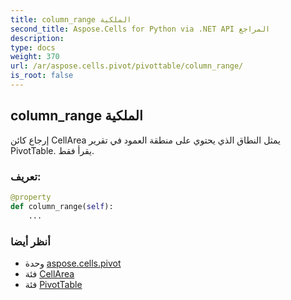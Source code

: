 ```yaml
---
title: column_range الملكية
second_title: Aspose.Cells for Python via .NET API المراجع
description:
type: docs
weight: 370
url: /ar/aspose.cells.pivot/pivottable/column_range/
is_root: false
---
```

##  column_range الملكية

إرجاع كائن CellArea يمثل النطاق
الذي يحتوي على منطقة العمود في تقرير PivotTable. يقرأ فقط.
###  تعريف:
```python
@property
def column_range(self):
    ...
```

###  أنظر أيضا
* وحدة [aspose.cells.pivot](../../)
* فئة [CellArea](/cells/python-net/ar/aspose.cells/cellarea)
* فئة [PivotTable](/cells/python-net/ar/aspose.cells.pivot/pivottable)
